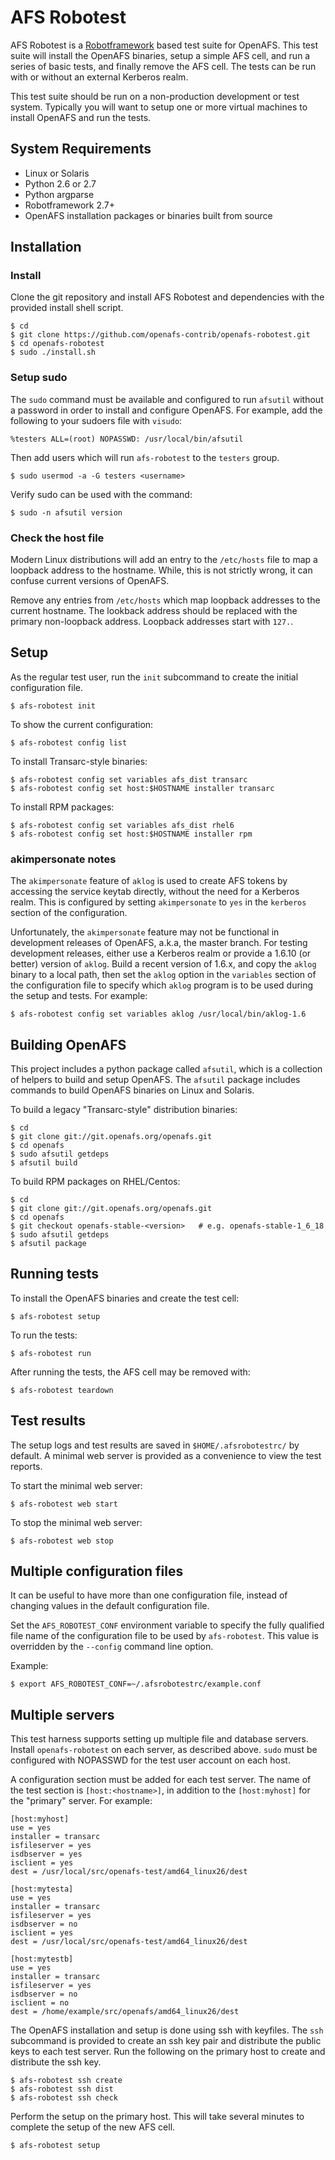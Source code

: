 # AFS Robotest

AFS Robotest is a [Robotframework][1] based test suite for OpenAFS. This test
suite will install the OpenAFS binaries, setup a simple AFS cell, and run a
series of basic tests, and finally remove the AFS cell.  The tests can be run
with or without an external Kerberos realm.

This test suite should be run on a non-production development or test system.
Typically you will want to setup one or more virtual machines to install
OpenAFS and run the tests.

[1]: http://robotframework.org/

## System Requirements

* Linux or Solaris
* Python 2.6 or 2.7
* Python argparse
* Robotframework 2.7+
* OpenAFS installation packages or binaries built from source

## Installation

### Install

Clone the git repository and install AFS Robotest and dependencies with the
provided install shell script.

    $ cd
    $ git clone https://github.com/openafs-contrib/openafs-robotest.git
    $ cd openafs-robotest
    $ sudo ./install.sh

### Setup sudo

The `sudo` command must be available and configured to run `afsutil` without a
password in order to install and configure OpenAFS. For example, add the
following to your sudoers file with `visudo`:

    %testers ALL=(root) NOPASSWD: /usr/local/bin/afsutil

Then add users which will run `afs-robotest` to the `testers` group.

    $ sudo usermod -a -G testers <username>

Verify sudo can be used with the command:

    $ sudo -n afsutil version

### Check the host file

Modern Linux distributions will add an entry to the `/etc/hosts` file to map a
loopback address to the hostname.  While, this is not strictly wrong, it can
confuse current versions of OpenAFS.

Remove any entries from `/etc/hosts` which map loopback addresses to the
current hostname.  The lookback address should be replaced with the primary
non-loopback address.  Loopback addresses start with `127.`.

## Setup

As the regular test user, run the `init` subcommand to create the initial
configuration file.

    $ afs-robotest init

To show the current configuration:

    $ afs-robotest config list

To install Transarc-style binaries:

    $ afs-robotest config set variables afs_dist transarc
    $ afs-robotest config set host:$HOSTNAME installer transarc

To install RPM packages:

    $ afs-robotest config set variables afs_dist rhel6
    $ afs-robotest config set host:$HOSTNAME installer rpm

### akimpersonate notes

The `akimpersonate` feature of `aklog` is used to create AFS tokens by
accessing the service keytab directly, without the need for a Kerberos realm.
This is configured by setting `akimpersonate` to `yes` in the `kerberos`
section of the configuration.

Unfortunately, the `akimpersonate` feature may not be functional in
development releases of OpenAFS, a.k.a, the master branch.  For testing
development releases, either use a Kerberos realm or provide a 1.6.10 (or
better) version of `aklog`.  Build a recent version of 1.6.x, and copy the
`aklog` binary to a local path, then set the `aklog` option in the `variables`
section of the configuration file to specify which `aklog` program is to be
used during the setup and tests. For example:

    $ afs-robotest config set variables aklog /usr/local/bin/aklog-1.6

## Building OpenAFS

This project includes a python package called `afsutil`, which is a collection
of helpers to build and setup OpenAFS.  The `afsutil` package includes commands
to build OpenAFS binaries on Linux and Solaris.

To build a legacy "Transarc-style" distribution binaries:

    $ cd
    $ git clone git://git.openafs.org/openafs.git
    $ cd openafs
    $ sudo afsutil getdeps
    $ afsutil build

To build RPM packages on RHEL/Centos:

    $ cd
    $ git clone git://git.openafs.org/openafs.git
    $ cd openafs
    $ git checkout openafs-stable-<version>   # e.g. openafs-stable-1_6_18
    $ sudo afsutil getdeps
    $ afsutil package

## Running tests

To install the OpenAFS binaries and create the test cell:

    $ afs-robotest setup

To run the tests:

    $ afs-robotest run

After running the tests, the AFS cell may be removed with:

    $ afs-robotest teardown

## Test results

The setup logs and test results are saved in `$HOME/.afsrobotestrc/` by
default.  A minimal web server is provided as a convenience to view the test
reports.

To start the minimal web server:

    $ afs-robotest web start

To stop the minimal web server:

    $ afs-robotest web stop

## Multiple configuration files

It can be useful to have more than one configuration file, instead of changing
values in the default configuration file.

Set the `AFS_ROBOTEST_CONF` environment variable to specify the fully qualified
file name of the configuration file to be used by `afs-robotest`.  This value
is overridden by the `--config` command line option.

Example:

    $ export AFS_ROBOTEST_CONF=~/.afsrobotestrc/example.conf

## Multiple servers

This test harness supports setting up multiple file and database servers.
Install `openafs-robotest` on each server, as described above.  `sudo` must be
configured with NOPASSWD for the test user account on each host.

A configuration section must be added for each test server. The name of the
test section is `[host:<hostname>]`, in addition to the `[host:myhost]` for
the "primary" server.  For example:

    [host:myhost]
    use = yes
    installer = transarc
    isfileserver = yes
    isdbserver = yes
    isclient = yes
    dest = /usr/local/src/openafs-test/amd64_linux26/dest

    [host:mytesta]
    use = yes
    installer = transarc
    isfileserver = yes
    isdbserver = no
    isclient = yes
    dest = /usr/local/src/openafs-test/amd64_linux26/dest

    [host:mytestb]
    use = yes
    installer = transarc
    isfileserver = yes
    isdbserver = no
    isclient = no
    dest = /home/example/src/openafs/amd64_linux26/dest

The OpenAFS installation and setup is done using ssh with keyfiles. The
`ssh` subcommand is provided to create an ssh key pair and distribute
the public keys to each test server.  Run the following on the primary host to
create and distribute the ssh key.

    $ afs-robotest ssh create
    $ afs-robotest ssh dist
    $ afs-robotest ssh check

Perform the setup on the primary host. This will take several minutes to
complete the setup of the new AFS cell.

    $ afs-robotest setup

